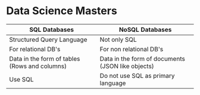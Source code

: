 # Data Science Masters

| SQL Databases                                 | NoSQL Databases                                   |
| --------------------------------------------- | ------------------------------------------------- |
| Structured Query Language                     | Not only SQL                                      |
| For relational DB's                           | For non relational DB's                           |
| Data in the form of tables (Rows and columns) | Data in the form of documents (JSON like objects) |
| Use SQL                                       | Do not use SQL as primary language                |
